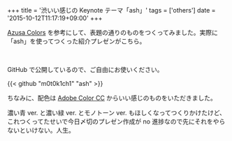 +++
title = '渋いい感じの Keynote テーマ「ash」'
tags = ['others']
date = '2015-10-12T11:17:19+09:00'
+++

[Azusa Colors](http://sanographix.github.io/azusa-colors) を参考にして、表題の通りのものをつくってみました。実際に「ash」を使ってつくった紹介プレゼンがこちら。

<script async class="speakerdeck-embed" data-id="f7e385e224b44c5dbc7f25ad26aa35cc" data-ratio="1.33333333333333" src="//speakerdeck.com/assets/embed.js"></script>

<!--more-->

<br />

GitHub で公開しているので、ご自由にお使いください。

{{< github "m0t0k1ch1" "ash" >}}

ちなみに、配色は [Adobe Color CC](https://color.adobe.com/ja/explore/most-popular/?time=all) からいい感じのものをいただきました。

濃い青 ver. と濃い緑 ver. とモノトーン ver. もほしくなってつくりかけたけど、これつくってたせいで今日〆切のプレゼン作成が no 進捗なので先にそれをやらないといけない。人生。

